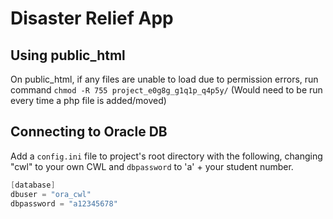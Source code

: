 # Disaster Relief App

## Using public_html 
On public_html, if any files are unable to load due to permission errors, run command
`chmod -R 755 project_e0g8g_g1q1p_q4p5y/` (Would need to be run every time a php file is added/moved)

## Connecting to Oracle DB
Add a `config.ini` file to project's root directory with the following, changing "cwl" to your own CWL and `dbpassword` to 'a' + your student number.
```c
[database]
dbuser = "ora_cwl"
dbpassword = "a12345678"
```
